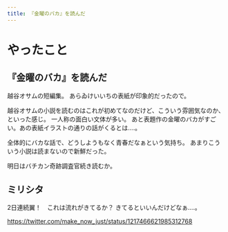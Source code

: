 ```yaml
---
title: 『金曜のバカ』を読んだ
---
```


# やったこと

## 『金曜のバカ』を読んだ

越谷オサムの短編集。
あらゐけいいちの表紙が印象的だったので。

越谷オサムの小説を読むのはこれが初めてなのだけど、こういう雰囲気なのか、といった感じ。
一人称の面白い文体が多い。
あと表題作の金曜のバカがすごい。あの表紙イラストの通りの話がくるとは‥‥。

全体的にバカな話で、どうしようもなく青春だなぁという気持ち。
あまりこういう小説は読まないので新鮮だった。

明日はバチカン奇跡調査官続き読むか。

## ミリシタ

2日連続翼！　これは流れがきてるか？
きてるといいんだけどなぁ‥‥。

<https://twitter.com/make_now_just/status/1217466621985312768>
